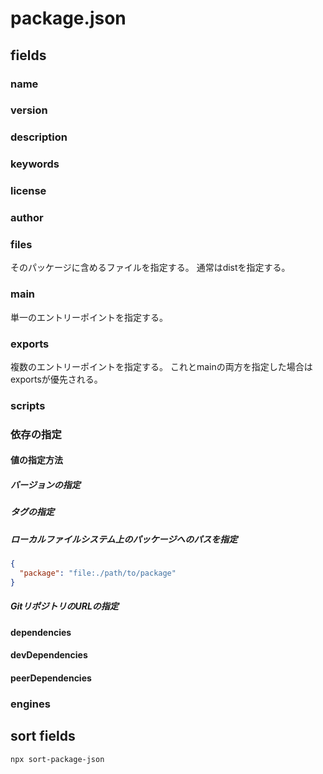 # package.json

## fields

### name

### version

### description

### keywords

### license

### author

### files

そのパッケージに含めるファイルを指定する。
通常はdistを指定する。

### main

単一のエントリーポイントを指定する。

### exports

複数のエントリーポイントを指定する。
これとmainの両方を指定した場合はexportsが優先される。

### scripts

### 依存の指定

#### 値の指定方法

##### バージョンの指定

##### タグの指定

##### ローカルファイルシステム上のパッケージへのパスを指定

```json
{
  "package": "file:./path/to/package"
}
```

##### GitリポジトリのURLの指定

#### dependencies

#### devDependencies

#### peerDependencies

### engines

## sort fields

```sh
npx sort-package-json
```
